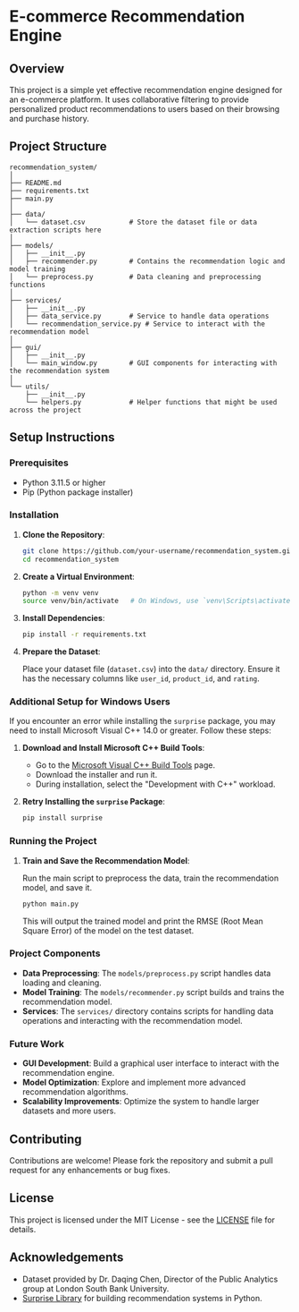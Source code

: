 
# E-commerce Recommendation Engine

## Overview

This project is a simple yet effective recommendation engine designed for an e-commerce platform. It uses collaborative filtering to provide personalized product recommendations to users based on their browsing and purchase history.

## Project Structure

```
recommendation_system/
│
├── README.md
├── requirements.txt
├── main.py
│
├── data/
│   └── dataset.csv           # Store the dataset file or data extraction scripts here
│
├── models/
│   ├── __init__.py
│   ├── recommender.py        # Contains the recommendation logic and model training
│   └── preprocess.py         # Data cleaning and preprocessing functions
│
├── services/
│   ├── __init__.py
│   ├── data_service.py       # Service to handle data operations
│   └── recommendation_service.py # Service to interact with the recommendation model
│
├── gui/
│   ├── __init__.py
│   └── main_window.py        # GUI components for interacting with the recommendation system
│
└── utils/
    ├── __init__.py
    └── helpers.py            # Helper functions that might be used across the project
```

## Setup Instructions

### Prerequisites

- Python 3.11.5 or higher
- Pip (Python package installer)
### Installation

1. **Clone the Repository**:

   ```bash
   git clone https://github.com/your-username/recommendation_system.git
   cd recommendation_system
   ```

2. **Create a Virtual Environment**:

   ```bash
   python -m venv venv
   source venv/bin/activate   # On Windows, use `venv\Scripts\activate`
   ```

3. **Install Dependencies**:

   ```bash
   pip install -r requirements.txt
   ```

4. **Prepare the Dataset**:
   
   Place your dataset file (`dataset.csv`) into the `data/` directory. Ensure it has the necessary columns like `user_id`, `product_id`, and `rating`.


### Additional Setup for Windows Users

If you encounter an error while installing the `surprise` package, you may need to install Microsoft Visual C++ 14.0 or greater. Follow these steps:

1. **Download and Install Microsoft C++ Build Tools**:

   - Go to the [Microsoft Visual C++ Build Tools](https://visualstudio.microsoft.com/visual-cpp-build-tools/) page.
   - Download the installer and run it.
   - During installation, select the "Development with C++" workload.

2. **Retry Installing the `surprise` Package**:

   ```bash
   pip install surprise
   ```

### Running the Project

1. **Train and Save the Recommendation Model**:

   Run the main script to preprocess the data, train the recommendation model, and save it.

   ```bash
   python main.py
   ```

   This will output the trained model and print the RMSE (Root Mean Square Error) of the model on the test dataset.

### Project Components

- **Data Preprocessing**: The `models/preprocess.py` script handles data loading and cleaning.
- **Model Training**: The `models/recommender.py` script builds and trains the recommendation model.
- **Services**: The `services/` directory contains scripts for handling data operations and interacting with the recommendation model.

### Future Work

- **GUI Development**: Build a graphical user interface to interact with the recommendation engine.
- **Model Optimization**: Explore and implement more advanced recommendation algorithms.
- **Scalability Improvements**: Optimize the system to handle larger datasets and more users.

## Contributing

Contributions are welcome! Please fork the repository and submit a pull request for any enhancements or bug fixes.

## License

This project is licensed under the MIT License - see the [LICENSE](LICENSE) file for details.

## Acknowledgements

- Dataset provided by Dr. Daqing Chen, Director of the Public Analytics group at London South Bank University.
- [Surprise Library](https://surprise.readthedocs.io/) for building recommendation systems in Python.
